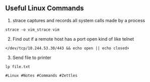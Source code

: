 ## Useful Linux Commands


1) strace captures and records all system calls made by a process

`strace -o vim_strace vim`

2) Find out if a remote host has a port open kind of like telnet

`</dev/tcp/10.244.53.30/443 && echo open || echo closed>`

3) Send file to printer

`lp file.txt`


    #Linux #Notes #Commands #Zettles

